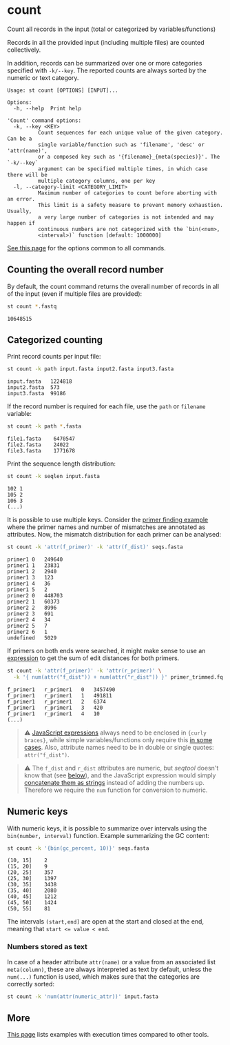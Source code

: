 # count
Count all records in the input (total or categorized by variables/functions)


Records in all the provided input (including multiple files) are counted
collectively.

In addition, records can be summarized over one or more categories
specified with `-k/--key`. The reported counts are always sorted by the
numeric or text category.


```
Usage: st count [OPTIONS] [INPUT]...

Options:
  -h, --help  Print help

'Count' command options:
  -k, --key <KEY>
          Count sequences for each unique value of the given category. Can be a
          single variable/function such as 'filename', 'desc' or 'attr(name)',
          or a composed key such as '{filename}_{meta(species)}'. The `-k/--key`
          argument can be specified multiple times, in which case there will be
          multiple category columns, one per key
  -l, --category-limit <CATEGORY_LIMIT>
          Maximum number of categories to count before aborting with an error.
          This limit is a safety measure to prevent memory exhaustion. Usually,
          a very large number of categories is not intended and may happen if
          continuous numbers are not categorized with the `bin(<num>,
          <interval>)` function [default: 1000000]
```
[See this page](opts.md) for the options common to all commands.
## Counting the overall record number

By default, the count command returns the overall number of records in all
of the input (even if multiple files are provided):

```bash
st count *.fastq
```

```
10648515
```

## Categorized counting


Print record counts per input file:

```bash
st count -k path input.fasta input2.fasta input3.fasta
```

```
input.fasta   1224818
input2.fasta  573
input3.fasta  99186
```

If the record number is required for each file, use the `path` or `filename`
variable:

```bash
st count -k path *.fasta
```
```
file1.fasta    6470547
file2.fasta    24022
file3.fasta    1771678
```

Print the sequence length distribution:

```bash
st count -k seqlen input.fasta
```
```
102 1
105 2
106 3
(...)
```

It is possible to use multiple keys. Consider the
[primer finding example](find.md#multiple-patterns) where the primer names 
and number of mismatches are annotated as attributes.
Now, the mismatch distribution for each primer can be analysed:

```bash
st count -k 'attr(f_primer)' -k 'attr(f_dist)' seqs.fasta
```
```
primer1	0	249640
primer1	1	23831
primer1	2	2940
primer1	3	123
primer1	4	36
primer1	5	2
primer2	0	448703
primer2	1	60373
primer2	2	8996
primer2	3	691
primer2	4	34
primer2	5	7
primer2	6	1
undefined	5029
```

If primers on both ends were searched, it might make sense to use an
[expression](expressions.md) to get the sum of edit distances for both primers.

```bash
st count -k 'attr(f_primer)' -k 'attr(r_primer)' \
  -k '{ num(attr("f_dist")) + num(attr("r_dist")) }' primer_trimmed.fq.gz
```
```
f_primer1	r_primer1	0	3457490
f_primer1	r_primer1	1	491811
f_primer1	r_primer1	2	6374
f_primer1	r_primer1	3	420
f_primer1	r_primer1	4	10
(...)
```

> ⚠ [JavaScript expressions](expressions.md) always need to be enclosed in
> `{curly braces}`, while simple variables/functions only require this
>  [in some cases](variables.md). Also, attribute names need to be in double
>  or single quotes: `attr("f_dist")`.

> ⚠ The `f_dist` and `r_dist` attributes are numeric, but *seqtool* doesn't know
> that (see [below](#numbers-stored-as-text)), and the JavaScript expression would simply
> [concatenate them as strings](https://developer.mozilla.org/en-US/docs/Web/JavaScript/Language_overview#strings)
> instead of adding the numbers up. Therefore we require the `num` function
> for conversion to numeric.

## Numeric keys

With numeric keys, it is possible to summarize over intervals using the 
`bin(number, interval)` function. Example summarizing the GC content:

```bash
st count -k '{bin(gc_percent, 10)}' seqs.fasta
```
```
(10, 15]    2
(15, 20]    9
(20, 25]    357
(25, 30]    1397
(30, 35]    3438
(35, 40]    2080
(40, 45]    1212
(45, 50]    1424
(50, 55]    81
```

The intervals `(start,end]` are open at the start and
closed at the end, meaning that
`start <= value < end`.

### Numbers stored as text

In case of a header attribute `attr(name)` or a value from
an associated list `meta(column)`, these are always interpreted
as text by default, unless the `num(...)` function is used,
which makes sure that the categories are correctly sorted:

```bash
st count -k 'num(attr(numeric_attr))' input.fasta
```

## More

[This page](comparison.md#count) lists examples with execution times compared
to other tools.
